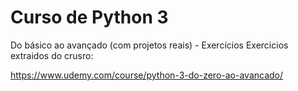 # Curso de Python 3
Do básico ao avançado (com projetos reais) - Exercícios
Exercicios extraidos do crusro:

https://www.udemy.com/course/python-3-do-zero-ao-avancado/

